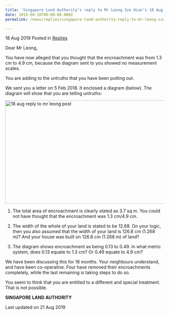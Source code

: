 ```yaml
---
title: 'Singapore Land Authority’s reply to Mr Leong Sze Hian’s 18 Aug Facebook post'
date: 2019-08-18T00:00:00.000Z
permalink: /news/replies/singapore-land-authority-reply-to-mr-leong-sze-hian-18-aug-facebook-post/

---
```



18 Aug 2019 Posted in [Replies](/news/replies)  

Dear Mr Leong,  

You have now alleged that you thought that the encroachment was from 1.3 cm to 4.9 cm, because the diagram sent to you showed no measurement scales.  


You are adding to the untruths that you have been putting out.  


We sent you a letter on 5 Feb 2018.  It enclosed a diagram (below). The diagram will show that you are telling untruths:  


<img src="/images/news/replies/1566140561857.jpg" alt="18 aug reply to mr leong post" style="width:610px;height:327px;"> 


1. The total area of encroachment is clearly stated as 3.7 sq m.  You could not have thought that the encroachment was 1.3 cm/4.9 cm.

2. The width of the whole of your land is stated to be 12.68. On your logic, then you also assumed that the width of your land is 126.8 cm (1.268 m)? And your house was built on 126.8 cm (1.268 m) of land?

3. The diagram shows encroachment as being 0.13 to 0.49. In what metric system, does 0.13 equate to 1.3 cm? Or 0.49 equate to 4.9 cm?

We have been discussing this for 18 months. Your neighbours understand, and have been co-operative. Four have removed their encroachments completely, while the last remaining is taking steps to do so.

You seem to think that you are entitled to a different and special treatment. That is not possible.

**SINGAPORE LAND AUTHORITY**


<p class="right-side-updated">Last updated on 21 Aug 2019</p> 
